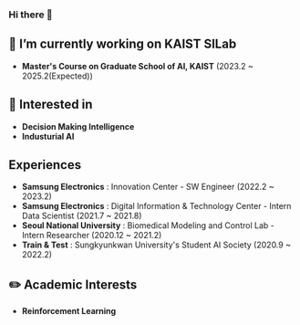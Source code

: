 ### Hi there 👋

<!--
**ijnn258/ijnn258** is a ✨ _special_ ✨ repository because its `README.md` (this file) appears on your GitHub profile.

Here are some ideas to get you started:

- 🔭 I’m currently working on ...
- 🌱 I’m currently learning ...
- 👯 I’m looking to collaborate on ...
- 🤔 I’m looking for help with ...
- 💬 Ask me about ...
- 📫 How to reach me: ...
- 😄 Pronouns: ...
- ⚡ Fun fact: ...
-->

## 🌱 I’m currently working on KAIST SILab
* **Master's Course on Graduate School of AI, KAIST** (2023.2 ~ 2025.2(Expected))

## 🤔 Interested in 
* **Decision Making Intelligence**
* **Industurial AI**

##  Experiences
* **Samsung Electronics** : Innovation Center - SW Engineer (2022.2 ~ 2023.2)
* **Samsung Electronics** : Digital Information & Technology Center -  Intern Data Scientist (2021.7 ~ 2021.8)
* **Seoul National University** : Biomedical Modeling and Control Lab - Intern Researcher (2020.12 ~ 2021.2)
* **Train & Test** : Sungkyunkwan University's Student AI Society  (2020.9 ~ 2022.2)

## ✏️ Academic Interests
* **Reinforcement Learning**
